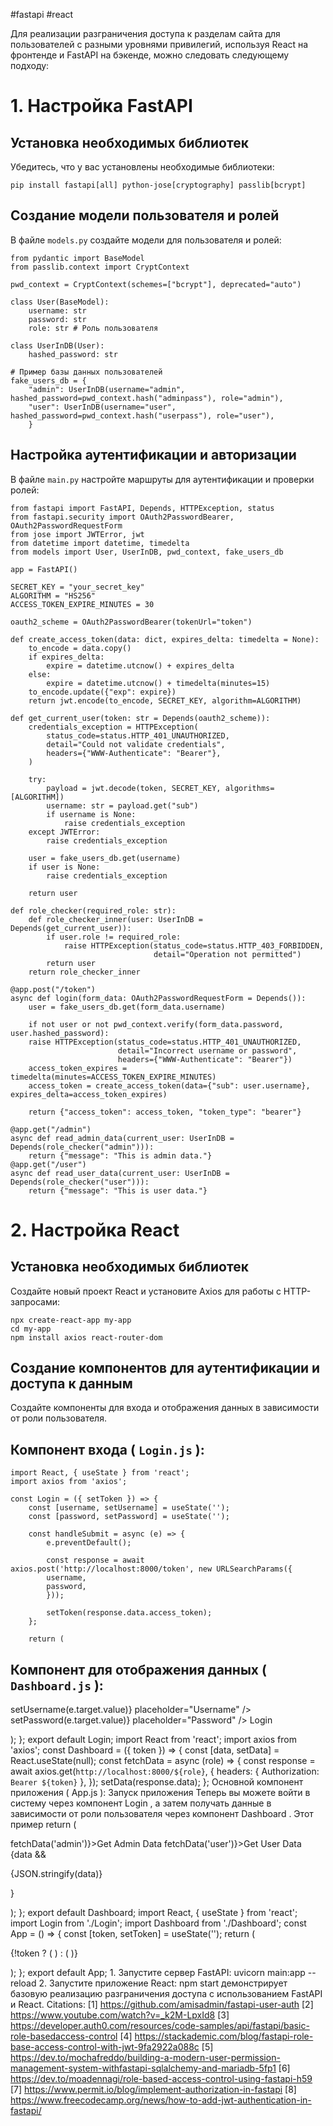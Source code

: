 #fastapi #react

Для реализации разграничения доступа к разделам сайта для пользователей с разными уровнями привилегий, используя React на фронтенде и FastAPI на бэкенде, можно следовать следующему подходу: 
# 1. Настройка FastAPI 
## Установка необходимых библиотек 

Убедитесь, что у вас установлены необходимые библиотеки: 

```
pip install fastapi[all] python-jose[cryptography] passlib[bcrypt]
```
## Создание модели пользователя и ролей 

В файле `models.py` создайте модели для пользователя и ролей: 

```
from pydantic import BaseModel 
from passlib.context import CryptContext 

pwd_context = CryptContext(schemes=["bcrypt"], deprecated="auto") 

class User(BaseModel): 
	username: str 
	password: str 
	role: str # Роль пользователя 
	
class UserInDB(User): 
	hashed_password: str 
	
# Пример базы данных пользователей 
fake_users_db = { 
	"admin": UserInDB(username="admin", hashed_password=pwd_context.hash("adminpass"), role="admin"), 
	"user": UserInDB(username="user", hashed_password=pwd_context.hash("userpass"), role="user"), 
	}
```
## Настройка аутентификации и авторизации 

В файле `main.py` настройте маршруты для аутентификации и проверки ролей: 

```
from fastapi import FastAPI, Depends, HTTPException, status 
from fastapi.security import OAuth2PasswordBearer, OAuth2PasswordRequestForm 
from jose import JWTError, jwt 
from datetime import datetime, timedelta 
from models import User, UserInDB, pwd_context, fake_users_db 

app = FastAPI() 

SECRET_KEY = "your_secret_key" 
ALGORITHM = "HS256" 
ACCESS_TOKEN_EXPIRE_MINUTES = 30 

oauth2_scheme = OAuth2PasswordBearer(tokenUrl="token") 

def create_access_token(data: dict, expires_delta: timedelta = None): 
	to_encode = data.copy() 
	if expires_delta: 
		expire = datetime.utcnow() + expires_delta 
	else: 
		expire = datetime.utcnow() + timedelta(minutes=15) 
	to_encode.update({"exp": expire}) 
	return jwt.encode(to_encode, SECRET_KEY, algorithm=ALGORITHM) 
	
def get_current_user(token: str = Depends(oauth2_scheme)): 
	credentials_exception = HTTPException( 
		status_code=status.HTTP_401_UNAUTHORIZED, 
		detail="Could not validate credentials", 
		headers={"WWW-Authenticate": "Bearer"}, 
	) 
	
	try: 
		payload = jwt.decode(token, SECRET_KEY, algorithms=[ALGORITHM]) 
		username: str = payload.get("sub") 
		if username is None: 
			raise credentials_exception 
	except JWTError: 
		raise credentials_exception 
		
	user = fake_users_db.get(username) 
	if user is None: 
		raise credentials_exception 
		
	return user 
	
def role_checker(required_role: str): 
	def role_checker_inner(user: UserInDB = Depends(get_current_user)): 
		if user.role != required_role: 
			raise HTTPException(status_code=status.HTTP_403_FORBIDDEN,
								detail="Operation not permitted") 
		return user 
	return role_checker_inner 
	
@app.post("/token") 
async def login(form_data: OAuth2PasswordRequestForm = Depends()): 
	user = fake_users_db.get(form_data.username) 
	
	if not user or not pwd_context.verify(form_data.password, user.hashed_password): 
	raise HTTPException(status_code=status.HTTP_401_UNAUTHORIZED,
						detail="Incorrect username or password", 
						headers={"WWW-Authenticate": "Bearer"})
	access_token_expires = timedelta(minutes=ACCESS_TOKEN_EXPIRE_MINUTES)
	access_token = create_access_token(data={"sub": user.username}, expires_delta=access_token_expires) 
	
	return {"access_token": access_token, "token_type": "bearer"}

@app.get("/admin") 
async def read_admin_data(current_user: UserInDB = Depends(role_checker("admin"))): 
	return {"message": "This is admin data."} 
@app.get("/user") 
async def read_user_data(current_user: UserInDB = 
Depends(role_checker("user"))): 
	return {"message": "This is user data."} 

```
# 2. Настройка React 
## Установка необходимых библиотек 

Создайте новый проект React и установите Axios для работы с HTTP-запросами: 

```
npx create-react-app my-app 
cd my-app 
npm install axios react-router-dom 
```
## Создание компонентов для аутентификации и доступа к данным 

Создайте компоненты для входа и отображения данных в зависимости от роли пользователя. 
## Компонент входа ( `Login.js` ): 

```
import React, { useState } from 'react'; 
import axios from 'axios'; 

const Login = ({ setToken }) => { 
	const [username, setUsername] = useState(''); 
	const [password, setPassword] = useState(''); 
	
	const handleSubmit = async (e) => { 
		e.preventDefault(); 
	
		const response = await axios.post('http://localhost:8000/token', new URLSearchParams({ 
		username, 
		password, 
		})); 
	
		setToken(response.data.access_token); 
	}; 
	
	return (

```

## Компонент для отображения данных ( `Dashboard.js` ):


 setUsername(e.target.value)} placeholder="Username" />  setPassword(e.target.value)} placeholder="Password" /> Login

); }; export default Login; import React from 'react'; import axios from 'axios'; const Dashboard = ({ token }) => { const [data, setData] = React.useState(null); const fetchData = async (role) => { const response = await axios.get(`http://localhost:8000/${role}`, { headers: { Authorization: `Bearer ${token}` }, }); setData(response.data); }; Основной компонент приложения ( App.js ): Запуск приложения Теперь вы можете войти в систему через компонент Login , а затем получать данные в зависимости от роли пользователя через компонент Dashboard . Этот пример return (

fetchData('admin')}>Get Admin Data fetchData('user')}>Get User Data {data &&

{JSON.stringify(data)}

}

); }; export default Dashboard; import React, { useState } from 'react'; import Login from './Login'; import Dashboard from './Dashboard'; const App = () => { const [token, setToken] = useState(''); return (

{!token ? ( ) : ( )}

); }; export default App; 1. Запустите сервер FastAPI: uvicorn main:app --reload 2. Запустите приложение React: npm start демонстрирует базовую реализацию разграничения доступа с использованием FastAPI и React. Citations: [1] https://github.com/amisadmin/fastapi-user-auth [2] https://www.youtube.com/watch?v=_k2M-LpxId8 [3] https://developer.auth0.com/resources/code-samples/api/fastapi/basic-role-basedaccess-control [4] https://stackademic.com/blog/fastapi-role-base-access-control-with-jwt-9fa2922a088c [5] https://dev.to/mochafreddo/building-a-modern-user-permission-management-system-withfastapi-sqlalchemy-and-mariadb-5fp1 [6] https://dev.to/moadennagi/role-based-access-control-using-fastapi-h59 [7] https://www.permit.io/blog/implement-authorization-in-fastapi [8] https://www.freecodecamp.org/news/how-to-add-jwt-authentication-in-fastapi/
